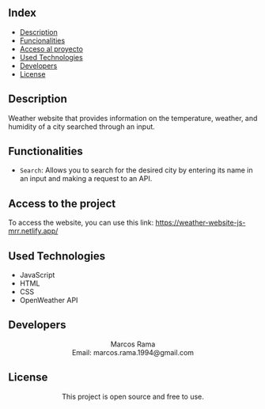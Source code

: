 
## Index

* [Description](#description)
* [Funcionalities](#functionalities)
* [Acceso al proyecto](#access-to-the-project)
* [Used Technologies](#used-technologies)
* [Developers](#developers)
* [License](#license)


## Description
Weather website that provides information on the temperature, weather, and humidity of a city searched through an input.

## Functionalities
- `Search`: Allows you to search for the desired city by entering its name in an input and making a request to an API.

## Access to the project
To access the website, you can use this link: https://weather-website-js-mrr.netlify.app/

## Used Technologies
  * JavaScript</br>
  * HTML</br>
  * CSS</br>
  * OpenWeather API</br>

## Developers

<div align= "center">Marcos Rama </div>
<div align= "center">Email: marcos.rama.1994@gmail.com</div>

## License

<div align="center">
This project is open source and free to use. 
</div>

